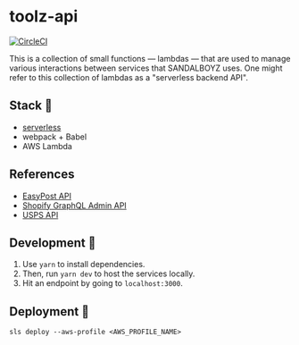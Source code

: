# toolz-api

[![CircleCI](https://circleci.com/gh/SANDALBOYZ/toolz-api/tree/master.svg?style=svg)](https://circleci.com/gh/SANDALBOYZ/toolz-api/tree/master)

This is a collection of small functions — lambdas — that are used to manage various interactions between services that SANDALBOYZ uses.
One might refer to this collection of lambdas as a "serverless backend API".

## Stack 🍔

- [serverless](https://serverless.com/)
- webpack + Babel
- AWS Lambda

## References

- [EasyPost API](https://gist.github.com/att14/ff68a0f2684c711444864dcb1ebf6030)
- [Shopify GraphQL Admin API](https://help.shopify.com/en/api/graphql-admin-api)
- [USPS API](https://www.usps.com/business/web-tools-apis/)

## Development 🚧

1. Use `yarn` to install dependencies.
2. Then, run `yarn dev` to host the services locally.
3. Hit an endpoint by going to `localhost:3000`.

## Deployment 🚀

```
sls deploy --aws-profile <AWS_PROFILE_NAME>
```
